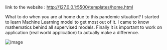 link to the website : http://127.0.0.1:5500/templates/home.html

What to do when you are at home due to this pandemic situation? I started to learn Machine Learning model to get most out of it. I came to know mathematics behind all supervised models. Finally it is important to work on application (real world application) to actually make a difference.

![image](https://github.com/Tanaya27/Flight-Price-Prediction/assets/97394896/905f0aa9-28c6-4e24-9dca-1fec74bfcd30)
